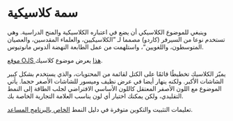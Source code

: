 # سمة كلاسيكية

وينبغي للموضوع الكلاسيكي أن يضع في اعتباره الكلاسيكية والمنح الدراسية. وهي تستخدم نوعا من السيرفر (كاردو) مصمما لـ ”الكلاسيكيين، والعلماء المقدسين، والعصيان المتوسطون، واللغويين“، واستلهمت من عمل الطابعة النهضة ألدوس مانوتيوس.

[موقع OJS هذا](https://demo.publicknowledgeproject.org/ojs3/demo/index.php/classic) يعرض موضوع كلاسيك.

يميّز الكلاسيك تخطيطًا قائمًا على الكتل لقائمة من المحتويات، والذي يستخدم بشكل كبير الشاشات الأكبر. ولكنه ينهار أيضا في عرض نظيف وميسور للشاشات الأصغر حجما. يأتي الموضوع مع اللون الأصفر المعتقل كاللون الأساسي الافتراضي لجلب الطاقة إلى النمط التقليدي، ولكن يمكنك اختيار أي لون يناسب العلامة التجارية الخاصة بك.

تعليمات التثبيت والتكوين متوفرة في دليل النمط [الخاص بالبرنامج المساعد](https://github.com/pkp/classic/blob/master/README.md).
